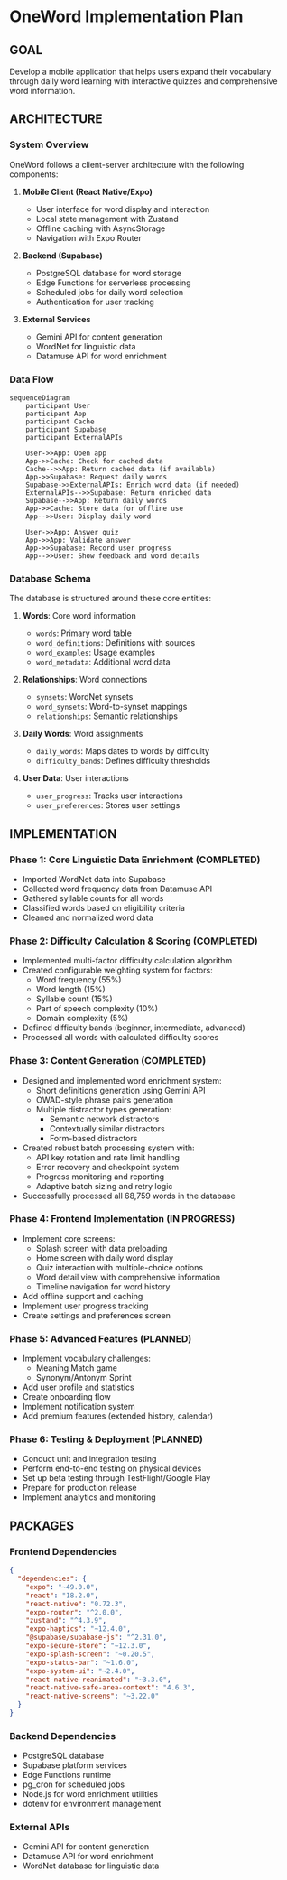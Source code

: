# OneWord Implementation Plan

## GOAL
Develop a mobile application that helps users expand their vocabulary through daily word learning with interactive quizzes and comprehensive word information.

## ARCHITECTURE

### System Overview
OneWord follows a client-server architecture with the following components:

1. **Mobile Client (React Native/Expo)**
   - User interface for word display and interaction
   - Local state management with Zustand
   - Offline caching with AsyncStorage
   - Navigation with Expo Router

2. **Backend (Supabase)**
   - PostgreSQL database for word storage
   - Edge Functions for serverless processing
   - Scheduled jobs for daily word selection
   - Authentication for user tracking

3. **External Services**
   - Gemini API for content generation
   - WordNet for linguistic data
   - Datamuse API for word enrichment

### Data Flow
```mermaid
sequenceDiagram
    participant User
    participant App
    participant Cache
    participant Supabase
    participant ExternalAPIs
    
    User->>App: Open app
    App->>Cache: Check for cached data
    Cache-->>App: Return cached data (if available)
    App->>Supabase: Request daily words
    Supabase->>ExternalAPIs: Enrich word data (if needed)
    ExternalAPIs-->>Supabase: Return enriched data
    Supabase-->>App: Return daily words
    App->>Cache: Store data for offline use
    App-->>User: Display daily word
    
    User->>App: Answer quiz
    App->>App: Validate answer
    App->>Supabase: Record user progress
    App-->>User: Show feedback and word details
```

### Database Schema
The database is structured around these core entities:

1. **Words**: Core word information
   - `words`: Primary word table
   - `word_definitions`: Definitions with sources
   - `word_examples`: Usage examples
   - `word_metadata`: Additional word data

2. **Relationships**: Word connections
   - `synsets`: WordNet synsets
   - `word_synsets`: Word-to-synset mappings
   - `relationships`: Semantic relationships

3. **Daily Words**: Word assignments
   - `daily_words`: Maps dates to words by difficulty
   - `difficulty_bands`: Defines difficulty thresholds

4. **User Data**: User interactions
   - `user_progress`: Tracks user interactions
   - `user_preferences`: Stores user settings

## IMPLEMENTATION

### Phase 1: Core Linguistic Data Enrichment (COMPLETED)
- Imported WordNet data into Supabase
- Collected word frequency data from Datamuse API
- Gathered syllable counts for all words
- Classified words based on eligibility criteria
- Cleaned and normalized word data

### Phase 2: Difficulty Calculation & Scoring (COMPLETED)
- Implemented multi-factor difficulty calculation algorithm
- Created configurable weighting system for factors:
  - Word frequency (55%)
  - Word length (15%)
  - Syllable count (15%)
  - Part of speech complexity (10%)
  - Domain complexity (5%)
- Defined difficulty bands (beginner, intermediate, advanced)
- Processed all words with calculated difficulty scores

### Phase 3: Content Generation (COMPLETED)
- Designed and implemented word enrichment system:
  - Short definitions generation using Gemini API
  - OWAD-style phrase pairs generation
  - Multiple distractor types generation:
    - Semantic network distractors
    - Contextually similar distractors
    - Form-based distractors
- Created robust batch processing system with:
  - API key rotation and rate limit handling
  - Error recovery and checkpoint system
  - Progress monitoring and reporting
  - Adaptive batch sizing and retry logic
- Successfully processed all 68,759 words in the database

### Phase 4: Frontend Implementation (IN PROGRESS)
- Implement core screens:
  - Splash screen with data preloading
  - Home screen with daily word display
  - Quiz interaction with multiple-choice options
  - Word detail view with comprehensive information
  - Timeline navigation for word history
- Add offline support and caching
- Implement user progress tracking
- Create settings and preferences screen

### Phase 5: Advanced Features (PLANNED)
- Implement vocabulary challenges:
  - Meaning Match game
  - Synonym/Antonym Sprint
- Add user profile and statistics
- Create onboarding flow
- Implement notification system
- Add premium features (extended history, calendar)

### Phase 6: Testing & Deployment (PLANNED)
- Conduct unit and integration testing
- Perform end-to-end testing on physical devices
- Set up beta testing through TestFlight/Google Play
- Prepare for production release
- Implement analytics and monitoring

## PACKAGES

### Frontend Dependencies
```json
{
  "dependencies": {
    "expo": "~49.0.0",
    "react": "18.2.0",
    "react-native": "0.72.3",
    "expo-router": "^2.0.0",
    "zustand": "^4.3.9",
    "expo-haptics": "~12.4.0",
    "@supabase/supabase-js": "^2.31.0",
    "expo-secure-store": "~12.3.0",
    "expo-splash-screen": "~0.20.5",
    "expo-status-bar": "~1.6.0",
    "expo-system-ui": "~2.4.0",
    "react-native-reanimated": "~3.3.0",
    "react-native-safe-area-context": "4.6.3",
    "react-native-screens": "~3.22.0"
  }
}
```

### Backend Dependencies
- PostgreSQL database
- Supabase platform services
- Edge Functions runtime
- pg_cron for scheduled jobs
- Node.js for word enrichment utilities
- dotenv for environment management

### External APIs
- Gemini API for content generation
- Datamuse API for word enrichment
- WordNet database for linguistic data 